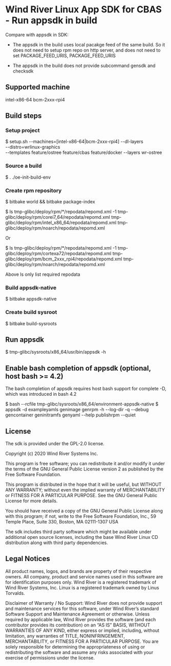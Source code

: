 # Wind River Linux App SDK for CBAS - Run appsdk in build
Compare with appsdk in SDK:

- The appsdk in the build uses local pacakge feed of the same build.
So it does not need to setup rpm repo on http server, and does not
need to set PACKAGE_FEED_URIS, PACKAGE_FEED_URIS

- The appsdk in the build does not provide subcommand gensdk and
checksdk

## Supported machine
intel-x86-64
bcm-2xxx-rpi4

## Build steps
### Setup project
$ setup.sh --machines=[intel-x86-64|bcm-2xxx-rpi4] --dl-layers \
    --distro=wrlinux-graphics \
    --templates feature/ostree feature/cbas feature/docker --layers wr-ostree

### Source a build
$ . ./oe-init-build-env

### Create rpm repository
$ bitbake world && bitbake package-index

$ ls tmp-glibc/deploy/rpm/*/repodata/repomd.xml -1
tmp-glibc/deploy/rpm/corei7_64/repodata/repomd.xml
tmp-glibc/deploy/rpm/intel_x86_64/repodata/repomd.xml
tmp-glibc/deploy/rpm/noarch/repodata/repomd.xml

Or

$ ls tmp-glibc/deploy/rpm/*/repodata/repomd.xml -1
tmp-glibc/deploy/rpm/cortexa72/repodata/repomd.xml
tmp-glibc/deploy/rpm/bcm_2xxx_rpi4/repodata/repomd.xml
tmp-glibc/deploy/rpm/noarch/repodata/repomd.xml

Above ls only list required repodata

### Build appsdk-native
$ bitbake appsdk-native

### Create build sysroot
$ bitbake build-sysroots

## Run appsdk
$ tmp-glibc/sysroots/x86_64/usr/bin/appsdk -h

## Enable bash completion of appsdk (optional, host bash >= 4.2)
The bash completion of appsdk requires host bash support for
complete -D, which was introduced in bash 4.2

$ bash --rcfile tmp-glibc/sysroots/x86_64/environment-appsdk-native
$ appsdk <TAB>
-d            exampleyamls  genimage      genrpm        -h            --log-dir     -q
--debug       gencontainer  geninitramfs  genyaml       --help        publishrpm    --quiet

## License
The sdk is provided under the GPL-2.0 license.

Copyright (c) 2020 Wind River Systems Inc.

This program is free software; you can redistribute it and/or modify it under
the terms of the GNU General Public License version 2 as published by the Free
Software Foundation.

This program is distributed in the hope that it will be useful, but WITHOUT ANY
WARRANTY; without even the implied warranty of MERCHANTABILITY or FITNESS FOR A
PARTICULAR PURPOSE. See the GNU General Public License for more details.

You should have received a copy of the GNU General Public License along with
this program; if not, write to the Free Software Foundation, Inc., 59 Temple
Place, Suite 330, Boston, MA 02111-1307 USA

The sdk includes third party software which might be available under
additional open source licenses, including the base Wind River Linux CD
distribution along with third party dependencies.

## Legal Notices
All product names, logos, and brands are property of their respective owners.
All company, product and service names used in this software are for
identification purposes only. Wind River is a registered trademark of Wind River
Systems, Inc. Linux is a registered trademark owned by Linus Torvalds.

Disclaimer of Warranty / No Support: Wind River does not provide support and
maintenance services for this software, under Wind River’s standard Software
Support and Maintenance Agreement or otherwise. Unless required by applicable
law, Wind River provides the software (and each contributor provides its
contribution) on an “AS IS” BASIS, WITHOUT WARRANTIES OF ANY KIND, either
express or implied, including, without limitation, any warranties of TITLE,
NONINFRINGEMENT, MERCHANTABILITY, or FITNESS FOR A PARTICULAR PURPOSE. You are
solely responsible for determining the appropriateness of using or
redistributing the software and assume any risks associated with your exercise
of permissions under the license.
